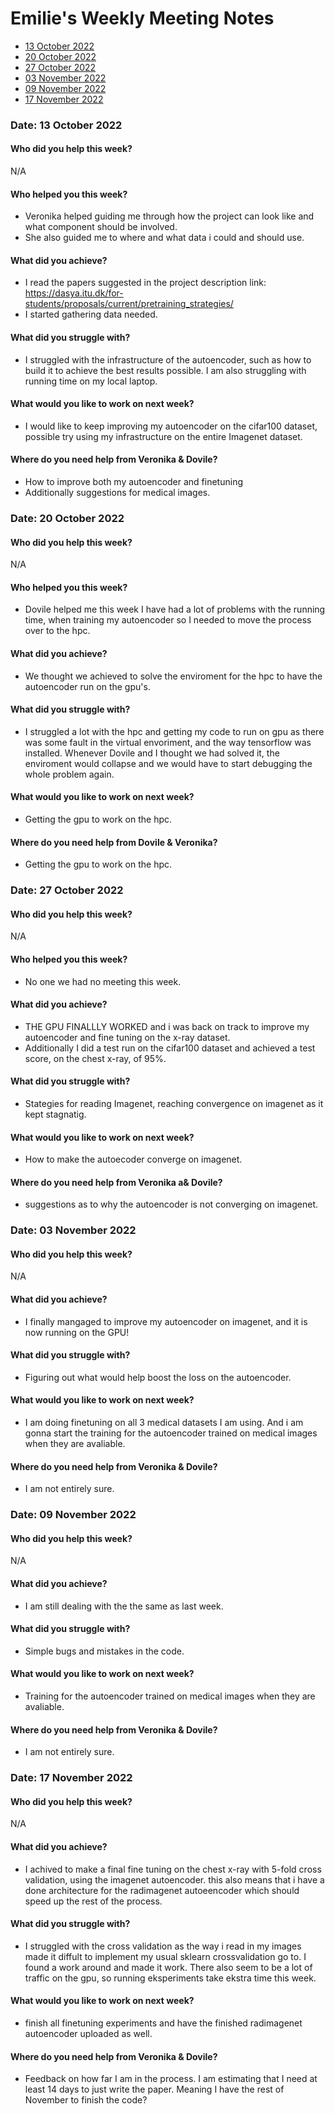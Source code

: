 
# Emilie's Weekly Meeting Notes

* [13 October 2022](#date-30-october-2022)
* [20 October 2022](#date-20-october-2022)
* [27 October 2022](#date-27-october-2022)
* [03 November 2022](#date-03-november-2022)
* [09 November 2022](#date-09-november-2022)
* [17 November 2022](#date-17-november-2022)

### Date: 13 October 2022

#### Who did you help this week?

N/A

#### Who helped you this week?

* Veronika helped guiding me through how the project can look like and what component should be involved.
* She also guided me to where and what data i could and should use. 


#### What did you achieve?

* I read the papers suggested in the project description link: https://dasya.itu.dk/for-students/proposals/current/pretraining_strategies/ 
* I started gathering data needed. 

#### What did you struggle with?

* I struggled with the infrastructure of the autoencoder, such as how to build it to achieve the best results possible. I am also struggling with running time on my local laptop. 

#### What would you like to work on next week?

* I would like to keep improving my autoencoder on the cifar100 dataset, possible try using my infrastructure on the entire Imagenet dataset. 

#### Where do you need help from Veronika & Dovile?

* How to improve both my autoencoder and finetuning
* Additionally suggestions for medical images.

### Date: 20 October 2022

#### Who did you help this week?

N/A

#### Who helped you this week?

* Dovile helped me this week I have had a lot of problems with the running time, when training my autoencoder so I needed to move the process over to the hpc.

#### What did you achieve?

* We thought we achieved to solve the enviroment for the hpc to have the autoencoder run on the gpu's.

#### What did you struggle with?

* I struggled a lot with the hpc and getting my code to run on gpu as there was some fault in the virtual envoriment, and the way tensorflow was installed. Whenever Dovile and I thought we had solved it, the enviroment would collapse and we would have to start debugging the whole problem again. 

#### What would you like to work on next week?

* Getting the gpu to work on the hpc. 

#### Where do you need help from Dovile & Veronika?

* Getting the gpu to work on the hpc. 

### Date: 27 October 2022

#### Who did you help this week?

N/A

#### Who helped you this week?

* No one we had no meeting this week. 

#### What did you achieve?

* THE GPU FINALLLY WORKED and i was back on track to improve my autoencoder and fine tuning on the x-ray dataset. 
* Additionally I did a test run on the cifar100 dataset and achieved a test score, on the chest x-ray, of 95%. 


#### What did you struggle with?

* Stategies for reading Imagenet, reaching convergence on imagenet as it kept stagnatig. 

#### What would you like to work on next week?

* How to make the autoecoder converge on imagenet.

#### Where do you need help from Veronika a& Dovile?

* suggestions as to why the autoencoder is not converging on imagenet. 

### Date: 03 November 2022

#### Who did you help this week?

N/A

#### What did you achieve?

* I finally mangaged to improve my autoencoder on imagenet, and it is now running on the GPU!


#### What did you struggle with?

* Figuring out what would help boost the loss on the autoencoder. 

#### What would you like to work on next week?

* I am doing finetuning on all 3 medical datasets I am using. And i am gonna start the training for the autoencoder trained on medical images when they are avaliable. 

#### Where do you need help from Veronika & Dovile?

* I am not entirely sure. 

### Date: 09 November 2022

#### Who did you help this week?

N/A

#### What did you achieve?

* I am still dealing with the the same as last week. 


#### What did you struggle with?

* Simple bugs and mistakes in the code.

#### What would you like to work on next week?

* Training for the autoencoder trained on medical images when they are avaliable. 

#### Where do you need help from Veronika & Dovile?

* I am not entirely sure. 

### Date: 17 November 2022

#### Who did you help this week?

N/A

#### What did you achieve?

* I achived to make a final fine tuning on the chest x-ray with 5-fold cross validation, using the imagenet autoencoder. this also means that i have a done architecture for the radimagenet autoeencoder which should speed up the rest of the process.   


#### What did you struggle with?

* I struggled with the cross validation as the way i read in my images made it diffult to implement my usual sklearn crossvalidation go to. I found a work around and made it work. There also seem to be a lot of traffic on the gpu, so running eksperiments take ekstra time this week. 

#### What would you like to work on next week?

* finish all finetuning experiments and have the finished radimagenet autoencoder uploaded as well. 

#### Where do you need help from Veronika & Dovile?

* Feedback on how far I am in the process. I am estimating that I need at least 14 days to just write the paper. Meaning I have the rest of November to finish the code? 


